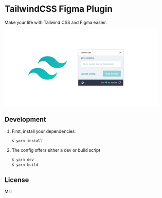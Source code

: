 # TailwindCSS Figma Plugin

Make your life with Tailwind CSS and Figma easier.

![plugin banner](./images/banner.png)

## Development

1. First, install your dependencies:

   ```sh
   $ yarn install
   ```

2. The config offers either a dev or build script

   ```sh
   $ yarn dev
   $ yarn build
   ```

## License

MIT
